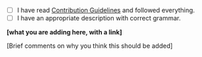 - [ ] I have read [Contribution Guidelines](https://github.com/reyronald/awesome-toolkits/blob/master/CONTRIBUTING.md) and followed everything.
- [ ] I have an appropriate description with correct grammar.

**[what you are adding here, with a link]**

[Brief comments on why you think this should be added]

<!--
	If your pull request is not adding a new entry,
	feel free to delete the pull request template.
-->
